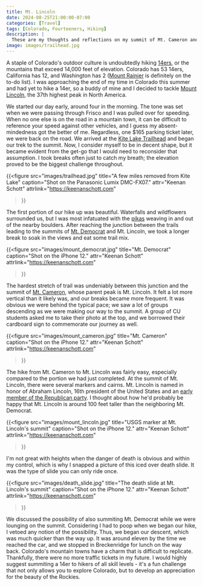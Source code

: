```yaml
---
title: Mt. Lincoln
date: 2024-08-25T21:00:00-07:00
categories: [Travel]
tags: [Colorado, Fourteeners, Hiking]
description: |
  These are my thoughts and reflections on my summit of Mt. Cameron and Mt. Lincoln.
image: images/trailhead.jpg
---
```


A staple of Colorado's outdoor culture is undoubtedly hiking [14ers](https://www.14ers.com/), or the mountains that exceed 14,000 feet of elevation. Colorado has 53 14ers, California has 12, and Washington has 2 ([Mount Rainier](https://en.wikipedia.org/wiki/Mount_Rainier) is definitely on the to-do list). I was approaching the end of my time in Colorado this summer and had yet to hike a 14er, so a buddy of mine and I decided to tackle [Mount Lincoln](https://en.wikipedia.org/wiki/Mount_Lincoln_(Colorado)), the 37th highest peak in North America.

We started our day early, around four in the morning. The tone was set when we were passing through Frisco and I was pulled over for speeding. When no one else is on the road in a mountain town, it can be difficult to reference your speed against other vehicles, and I guess my absent-mindedness got the better of me. Regardless, one $165 parking ticket later, we were back on the road. We arrived at the [Kite Lake Trailhead](https://www.14ers.com/php14ers/trailheadsview.php?thparm=mr01) and began our trek to the summit. Now, I consider myself to be in decent shape, but it became evident from the get-go that I would need to reconsider that assumption. I took breaks often just to catch my breath; the elevation proved to be the biggest challenge throughout.

{{<figure
  src="images/trailhead.jpg"
  title="A few miles removed from Kite Lake"
  caption="Shot on the Panasonic Lumix DMC-FX07."
  attr="Keenan Schott"
  attrlink="https://keenanschott.com"
>}}

The first portion of our hike up was beautiful. Waterfalls and wildflowers surrounded us, but I was most infatuated with the [pikas](https://en.wikipedia.org/wiki/Pika) weaving in and out of the nearby boulders. After reaching the junction between the trails leading to the summits of [Mt. Democrat](https://en.wikipedia.org/wiki/Mount_Democrat) and Mt. Lincoln, we took a longer break to soak in the views and eat some trail mix.

{{<figure
  src="images/mount_democrat.jpg"
  title="Mt. Democrat"
  caption="Shot on the iPhone 12."
  attr="Keenan Schott"
  attrlink="https://keenanschott.com"
>}}

The hardest stretch of trail was undeniably between this junction and the summit of [Mt. Cameron](https://en.wikipedia.org/wiki/Mount_Cameron_(Colorado)), whose parent peak is Mt. Lincoln. It felt a lot more vertical than it likely was, and our breaks became more frequent. It was obvious we were behind the typical pace; we saw a lot of groups descending as we were making our way to the summit. A group of CU students asked me to take their photo at the top, and we borrowed their cardboard sign to commemorate our journey as well.

{{<figure
  src="images/mount_cameron.jpg"
  title="Mt. Cameron"
  caption="Shot on the iPhone 12."
  attr="Keenan Schott"
  attrlink="https://keenanschott.com"
>}}

The hike from Mt. Cameron to Mt. Lincoln was fairly easy, especially compared to the portion we had just completed. At the summit of Mt. Lincoln, there were several markers and cairns. Mt. Lincoln is named in honor of Abraham Lincoln, 16th president of the United States and an [early member of the Republican party](https://en.wikipedia.org/wiki/Republican_Party_(United_States)#19th_century). I thought about how he'd probably be happy that Mt. Lincoln is around 100 feet taller than the neighboring Mt. Democrat.

{{<figure
  src="images/mount_lincoln.jpg"
  title="USGS marker at Mt. Lincoln's summit"
  caption="Shot on the iPhone 12."
  attr="Keenan Schott"
  attrlink="https://keenanschott.com"
>}}

I'm not great with heights when the danger of death is obvious and within my control, which is why I snapped a picture of this iced over death slide. It was the type of slide you can only ride once.

{{<figure
  src="images/death_slide.jpg"
  title="The death slide at Mt. Lincoln's summit"
  caption="Shot on the iPhone 12."
  attr="Keenan Schott"
  attrlink="https://keenanschott.com"
>}}

We discussed the possibility of also summiting Mt. Democrat while we were lounging on the summit. Considering I had to poop when we began our hike, I vetoed any notion of the possibility. Thus, we began our descent, which was much quicker than the way up. It was around eleven by the time we reached the car, and we stopped in Breckenridge for lunch on the way back. Colorado's mountain towns have a charm that is difficult to replicate. Thankfully, there were no more traffic tickets in my future. I would highly suggest summiting a 14er to hikers of all skill levels - it's a fun challenge that not only allows you to explore Colorado, but to develop an appreciation for the beauty of the Rockies.